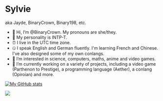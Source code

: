# Sylvie

aka Jayde, BinaryCrown, Binary198, etc.

- 👋 Hi, I’m @BinaryCrown. My pronouns are she/they.
- 🧠 My personality is INTP-T.
- ⏰ I live in the UTC time zone.
- 🤐 I speak English and German fluently. I'm learning French and Chinese. I've also designed some of my own conlangs.
- 👀 I’m interested in science, computers, maths, anime and video games.
- 🔭 I’m currently working on a variety of projects, including a video game (Parthenon to Prestige), a programming language (Aether), a conlang (Opiroian) and more.


[![My GitHub stats](https://github-readme-stats.vercel.app/api?username=BinaryCrown)](https://github.com/anuraghazra/github-readme-stats)

<a href="https://github.com/anuraghazra/github-readme-stats"><img align="center" src="https://github-readme-stats.vercel.app/api/top-langs/?username=BinaryCrown&layout=compact&theme=buefy&hide_border=true" /></a>